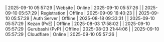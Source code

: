| 2025-09-10 05:57:29 | Website | Online | 2025-09-10 05:57:26 |
| 2025-09-10 05:57:29 | Registration | Offline | 2025-09-09 16:40:23 |
| 2025-09-10 05:57:29 | Auth Server | Offline | 2025-08-18 09:33:31 |
| 2025-09-10 05:57:29 | Kezan (PvE) | Offline | 2025-08-03 17:58:02 |
| 2025-09-10 05:57:29 | Gurubashi (PvP) | Offline | 2025-08-23 21:44:06 |
| 2025-09-10 05:57:29 | Cloudflare | Online | 2025-09-10 05:57:26 |

